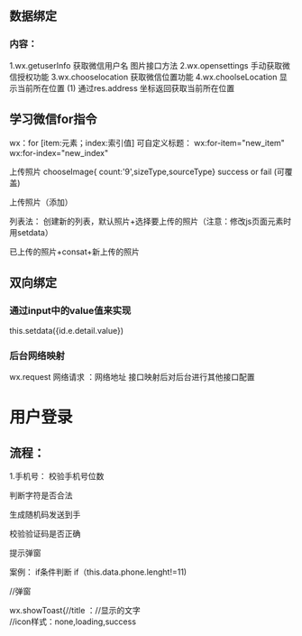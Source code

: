 ## 数据绑定
### 内容：
1.wx.getuserInfo 获取微信用户名 图片接口方法
2.wx.opensettings 手动获取微信授权功能
3.wx.chooselocation 获取微信位置功能
4.wx.choolseLocation 显示当前所在位置
(1) 通过res.address 坐标返回获取当前所在位置
## 学习微信for指令 
wx：for [item:元素；index:索引值]
可自定义标题： 
wx:for-item="new_item" 
wx:for-index="new_index"

上传照片
chooseImage{ count:'9',sizeType,sourceType}  success or fail
(可覆盖)

上传照片（添加）

列表法： 创建新的列表，默认照片+选择要上传的照片（注意：修改js页面元素时用setdata）

已上传的照片+consat+新上传的照片
## 双向绑定

### 通过input中的value值来实现

this.setdata({id.e.detail.value})
### 后台网络映射

wx.request 网络请求 ：网络地址   接口映射后对后台进行其他接口配置
# 用户登录
## 流程：
1.手机号：
   校验手机号位数

   判断字符是否合法

   生成随机码发送到手
   
   校验验证码是否正确

   提示弹窗

案例：
if条件判断 
 if（this.data.phone.lenght!=11)

//弹窗

wx.showToast{//title ：//显示的文字  
//icon样式：none,loading,success 
